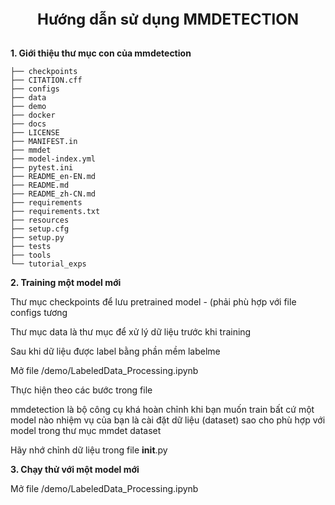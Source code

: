 <div align="center">
  <div align="center">
    <b><font size="5">Hướng dẫn sử dụng MMDETECTION</font></b>
  </div>
  <div>&nbsp;</div>
</div>
</div>

<b>1. Giới thiệu thư mục con của mmdetection </b>
```
├── checkpoints
├── CITATION.cff
├── configs
├── data
├── demo
├── docker
├── docs
├── LICENSE
├── MANIFEST.in
├── mmdet
├── model-index.yml
├── pytest.ini
├── README_en-EN.md
├── README.md
├── README_zh-CN.md
├── requirements
├── requirements.txt
├── resources
├── setup.cfg
├── setup.py
├── tests
├── tools
└── tutorial_exps
```

<b>2. Training một model mới </b>

Thư mục checkpoints để lưu pretrained model - (phải phù hợp với file configs tương

Thư mục data là thư mục để xử lý dữ liệu trước khi training

Sau khi dữ liệu được label bằng phần mềm labelme

Mở file /demo/LabeledData_Processing.ipynb

Thực hiện theo các bước trong file

mmdetection là bộ công cụ khá hoàn chỉnh khi bạn muốn train bất cứ một model nào nhiệm vụ của bạn là cài đặt dữ liệu (dataset) sao cho phù hợp với model
trong thư mục mmdet dataset

Hãy nhớ chỉnh dữ liệu trong file __init__.py

<b>3. Chạy thử với một model mới </b>

Mở file /demo/LabeledData_Processing.ipynb
